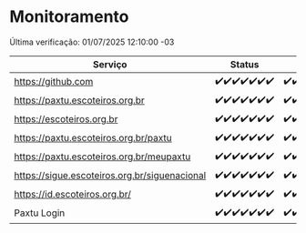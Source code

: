 # Monitoramento

Última verificação: 01/07/2025 12:10:00 -03

|Serviço|Status|Últimas 24h|
|---|---|---|
|https://github.com|<span title="2025-06-24: OK=23">✔️</span><span title="2025-06-25: OK=23">✔️</span><span title="2025-06-26: OK=23">✔️</span><span title="2025-06-27: OK=23">✔️</span><span title="2025-06-28: OK=23">✔️</span><span title="2025-06-29: OK=23">✔️</span><span title="2025-06-30: OK=14">✔️</span>|<span title="30/06/2025 12:10:00 -03 : 200">✔️</span><span title="30/06/2025 13:12:00 -03 : 200">✔️</span><span title="30/06/2025 14:08:00 -03 : 200">✔️</span><span title="30/06/2025 15:13:00 -03 : 200">✔️</span><span title="30/06/2025 16:07:00 -03 : 200">✔️</span><span title="30/06/2025 17:10:00 -03 : 200">✔️</span><span title="30/06/2025 18:08:00 -03 : 200">✔️</span><span title="30/06/2025 19:09:00 -03 : 200">✔️</span><span title="30/06/2025 20:09:00 -03 : 200">✔️</span><span title="30/06/2025 21:56:00 -03 : 200">✔️</span><span title="30/06/2025 23:56:00 -03 : 200">✔️</span><span title="01/07/2025 00:55:00 -03 : 200">✔️</span><span title="01/07/2025 01:29:00 -03 : 200">✔️</span><span title="01/07/2025 02:15:00 -03 : 200">✔️</span><span title="01/07/2025 03:15:00 -03 : 200">✔️</span><span title="01/07/2025 04:11:00 -03 : 200">✔️</span><span title="01/07/2025 05:14:00 -03 : 200">✔️</span><span title="01/07/2025 06:12:00 -03 : 200">✔️</span><span title="01/07/2025 07:11:00 -03 : 200">✔️</span><span title="01/07/2025 08:08:00 -03 : 200">✔️</span><span title="01/07/2025 09:18:00 -03 : 200">✔️</span><span title="01/07/2025 10:26:00 -03 : 200">✔️</span><span title="01/07/2025 11:09:00 -03 : 200">✔️</span><span title="01/07/2025 12:10:00 -03 : 200">✔️</span>|
|https://paxtu.escoteiros.org.br|<span title="2025-06-24: OK=23">✔️</span><span title="2025-06-25: OK=23">✔️</span><span title="2025-06-26: OK=23">✔️</span><span title="2025-06-27: OK=23">✔️</span><span title="2025-06-28: OK=23">✔️</span><span title="2025-06-29: OK=23">✔️</span><span title="2025-06-30: OK=14">✔️</span>|<span title="30/06/2025 12:10:00 -03 : 200">✔️</span><span title="30/06/2025 13:12:00 -03 : 200">✔️</span><span title="30/06/2025 14:08:00 -03 : 200">✔️</span><span title="30/06/2025 15:13:00 -03 : 200">✔️</span><span title="30/06/2025 16:07:00 -03 : 200">✔️</span><span title="30/06/2025 17:10:00 -03 : 200">✔️</span><span title="30/06/2025 18:08:00 -03 : 200">✔️</span><span title="30/06/2025 19:09:00 -03 : 200">✔️</span><span title="30/06/2025 20:09:00 -03 : 200">✔️</span><span title="30/06/2025 21:56:00 -03 : 200">✔️</span><span title="30/06/2025 23:56:00 -03 : 200">✔️</span><span title="01/07/2025 00:55:00 -03 : 200">✔️</span><span title="01/07/2025 01:29:00 -03 : 200">✔️</span><span title="01/07/2025 02:15:00 -03 : 200">✔️</span><span title="01/07/2025 03:15:00 -03 : 200">✔️</span><span title="01/07/2025 04:11:00 -03 : 200">✔️</span><span title="01/07/2025 05:14:00 -03 : 200">✔️</span><span title="01/07/2025 06:13:00 -03 : 200">✔️</span><span title="01/07/2025 07:11:00 -03 : 200">✔️</span><span title="01/07/2025 08:08:00 -03 : 200">✔️</span><span title="01/07/2025 09:18:00 -03 : 200">✔️</span><span title="01/07/2025 10:26:00 -03 : 200">✔️</span><span title="01/07/2025 11:09:00 -03 : 200">✔️</span><span title="01/07/2025 12:10:00 -03 : 200">✔️</span>|
|https://escoteiros.org.br|<span title="2025-06-24: OK=23">✔️</span><span title="2025-06-25: OK=23">✔️</span><span title="2025-06-26: OK=23">✔️</span><span title="2025-06-27: OK=23">✔️</span><span title="2025-06-28: OK=23">✔️</span><span title="2025-06-29: OK=23">✔️</span><span title="2025-06-30: OK=14">✔️</span>|<span title="30/06/2025 12:10:00 -03 : 200">✔️</span><span title="30/06/2025 13:12:00 -03 : 200">✔️</span><span title="30/06/2025 14:08:00 -03 : 200">✔️</span><span title="30/06/2025 15:13:00 -03 : 200">✔️</span><span title="30/06/2025 16:07:00 -03 : 200">✔️</span><span title="30/06/2025 17:10:00 -03 : 200">✔️</span><span title="30/06/2025 18:08:00 -03 : 200">✔️</span><span title="30/06/2025 19:09:00 -03 : 200">✔️</span><span title="30/06/2025 20:09:00 -03 : 200">✔️</span><span title="30/06/2025 21:56:00 -03 : 200">✔️</span><span title="30/06/2025 23:56:00 -03 : 200">✔️</span><span title="01/07/2025 00:55:00 -03 : 200">✔️</span><span title="01/07/2025 01:29:00 -03 : 200">✔️</span><span title="01/07/2025 02:15:00 -03 : 200">✔️</span><span title="01/07/2025 03:15:00 -03 : 200">✔️</span><span title="01/07/2025 04:11:00 -03 : 200">✔️</span><span title="01/07/2025 05:14:00 -03 : 200">✔️</span><span title="01/07/2025 06:13:00 -03 : 200">✔️</span><span title="01/07/2025 07:11:00 -03 : 200">✔️</span><span title="01/07/2025 08:08:00 -03 : 200">✔️</span><span title="01/07/2025 09:18:00 -03 : 200">✔️</span><span title="01/07/2025 10:26:00 -03 : 200">✔️</span><span title="01/07/2025 11:09:00 -03 : 200">✔️</span><span title="01/07/2025 12:10:00 -03 : 200">✔️</span>|
|https://paxtu.escoteiros.org.br/paxtu|<span title="2025-06-24: OK=23">✔️</span><span title="2025-06-25: OK=23">✔️</span><span title="2025-06-26: OK=23">✔️</span><span title="2025-06-27: OK=23">✔️</span><span title="2025-06-28: OK=23">✔️</span><span title="2025-06-29: OK=23">✔️</span><span title="2025-06-30: OK=14">✔️</span>|<span title="30/06/2025 12:10:00 -03 : 200">✔️</span><span title="30/06/2025 13:12:00 -03 : 200">✔️</span><span title="30/06/2025 14:08:00 -03 : 200">✔️</span><span title="30/06/2025 15:13:00 -03 : 200">✔️</span><span title="30/06/2025 16:07:00 -03 : 200">✔️</span><span title="30/06/2025 17:10:00 -03 : 200">✔️</span><span title="30/06/2025 18:08:00 -03 : 200">✔️</span><span title="30/06/2025 19:09:00 -03 : 200">✔️</span><span title="30/06/2025 20:09:00 -03 : 200">✔️</span><span title="30/06/2025 21:56:00 -03 : 200">✔️</span><span title="30/06/2025 23:56:00 -03 : 200">✔️</span><span title="01/07/2025 00:55:00 -03 : 200">✔️</span><span title="01/07/2025 01:29:00 -03 : 200">✔️</span><span title="01/07/2025 02:15:00 -03 : 200">✔️</span><span title="01/07/2025 03:15:00 -03 : 200">✔️</span><span title="01/07/2025 04:11:00 -03 : 200">✔️</span><span title="01/07/2025 05:14:00 -03 : 200">✔️</span><span title="01/07/2025 06:13:00 -03 : 200">✔️</span><span title="01/07/2025 07:11:00 -03 : 200">✔️</span><span title="01/07/2025 08:08:00 -03 : 200">✔️</span><span title="01/07/2025 09:18:00 -03 : 200">✔️</span><span title="01/07/2025 10:26:00 -03 : 200">✔️</span><span title="01/07/2025 11:09:00 -03 : 200">✔️</span><span title="01/07/2025 12:10:00 -03 : 200">✔️</span>|
|https://paxtu.escoteiros.org.br/meupaxtu|<span title="2025-06-24: OK=23">✔️</span><span title="2025-06-25: OK=23">✔️</span><span title="2025-06-26: OK=23">✔️</span><span title="2025-06-27: OK=23">✔️</span><span title="2025-06-28: OK=23">✔️</span><span title="2025-06-29: OK=23">✔️</span><span title="2025-06-30: OK=14">✔️</span>|<span title="30/06/2025 12:10:00 -03 : 200">✔️</span><span title="30/06/2025 13:12:00 -03 : 200">✔️</span><span title="30/06/2025 14:08:00 -03 : 200">✔️</span><span title="30/06/2025 15:13:00 -03 : 200">✔️</span><span title="30/06/2025 16:07:00 -03 : 200">✔️</span><span title="30/06/2025 17:10:00 -03 : 200">✔️</span><span title="30/06/2025 18:08:00 -03 : 200">✔️</span><span title="30/06/2025 19:09:00 -03 : 200">✔️</span><span title="30/06/2025 20:09:00 -03 : 200">✔️</span><span title="30/06/2025 21:56:00 -03 : 200">✔️</span><span title="30/06/2025 23:56:00 -03 : 200">✔️</span><span title="01/07/2025 00:55:00 -03 : 200">✔️</span><span title="01/07/2025 01:29:00 -03 : 200">✔️</span><span title="01/07/2025 02:15:00 -03 : 200">✔️</span><span title="01/07/2025 03:15:00 -03 : 200">✔️</span><span title="01/07/2025 04:11:00 -03 : 200">✔️</span><span title="01/07/2025 05:14:00 -03 : 200">✔️</span><span title="01/07/2025 06:13:00 -03 : 200">✔️</span><span title="01/07/2025 07:11:00 -03 : 200">✔️</span><span title="01/07/2025 08:08:00 -03 : 200">✔️</span><span title="01/07/2025 09:18:00 -03 : 200">✔️</span><span title="01/07/2025 10:26:00 -03 : 200">✔️</span><span title="01/07/2025 11:09:00 -03 : 200">✔️</span><span title="01/07/2025 12:10:00 -03 : 200">✔️</span>|
|https://sigue.escoteiros.org.br/siguenacional|<span title="2025-06-24: OK=23">✔️</span><span title="2025-06-25: OK=23">✔️</span><span title="2025-06-26: OK=23">✔️</span><span title="2025-06-27: OK=23">✔️</span><span title="2025-06-28: OK=23">✔️</span><span title="2025-06-29: OK=23">✔️</span><span title="2025-06-30: OK=14">✔️</span>|<span title="30/06/2025 12:10:00 -03 : 200">✔️</span><span title="30/06/2025 13:12:00 -03 : 200">✔️</span><span title="30/06/2025 14:08:00 -03 : 200">✔️</span><span title="30/06/2025 15:13:00 -03 : 200">✔️</span><span title="30/06/2025 16:07:00 -03 : 200">✔️</span><span title="30/06/2025 17:10:00 -03 : 200">✔️</span><span title="30/06/2025 18:08:00 -03 : 200">✔️</span><span title="30/06/2025 19:09:00 -03 : 200">✔️</span><span title="30/06/2025 20:09:00 -03 : 200">✔️</span><span title="30/06/2025 21:56:00 -03 : 200">✔️</span><span title="30/06/2025 23:56:00 -03 : 200">✔️</span><span title="01/07/2025 00:55:00 -03 : 200">✔️</span><span title="01/07/2025 01:29:00 -03 : 200">✔️</span><span title="01/07/2025 02:15:00 -03 : 200">✔️</span><span title="01/07/2025 03:15:00 -03 : 200">✔️</span><span title="01/07/2025 04:11:00 -03 : 200">✔️</span><span title="01/07/2025 05:14:00 -03 : 200">✔️</span><span title="01/07/2025 06:13:00 -03 : 200">✔️</span><span title="01/07/2025 07:11:00 -03 : 200">✔️</span><span title="01/07/2025 08:08:00 -03 : 200">✔️</span><span title="01/07/2025 09:18:00 -03 : 200">✔️</span><span title="01/07/2025 10:26:00 -03 : 200">✔️</span><span title="01/07/2025 11:09:00 -03 : 200">✔️</span><span title="01/07/2025 12:10:00 -03 : 200">✔️</span>|
|https://id.escoteiros.org.br/|<span title="2025-06-24: OK=23">✔️</span><span title="2025-06-25: OK=23">✔️</span><span title="2025-06-26: OK=23">✔️</span><span title="2025-06-27: OK=23">✔️</span><span title="2025-06-28: OK=23">✔️</span><span title="2025-06-29: OK=23">✔️</span><span title="2025-06-30: OK=14">✔️</span>|<span title="30/06/2025 12:10:00 -03 : 200">✔️</span><span title="30/06/2025 13:12:00 -03 : 200">✔️</span><span title="30/06/2025 14:08:00 -03 : 200">✔️</span><span title="30/06/2025 15:13:00 -03 : 200">✔️</span><span title="30/06/2025 16:07:00 -03 : 200">✔️</span><span title="30/06/2025 17:10:00 -03 : 200">✔️</span><span title="30/06/2025 18:08:00 -03 : 200">✔️</span><span title="30/06/2025 19:09:00 -03 : 200">✔️</span><span title="30/06/2025 20:09:00 -03 : 200">✔️</span><span title="30/06/2025 21:56:00 -03 : 200">✔️</span><span title="30/06/2025 23:56:00 -03 : 200">✔️</span><span title="01/07/2025 00:55:00 -03 : 200">✔️</span><span title="01/07/2025 01:29:00 -03 : 200">✔️</span><span title="01/07/2025 02:15:00 -03 : 200">✔️</span><span title="01/07/2025 03:15:00 -03 : 200">✔️</span><span title="01/07/2025 04:11:00 -03 : 200">✔️</span><span title="01/07/2025 05:14:00 -03 : 200">✔️</span><span title="01/07/2025 06:13:00 -03 : 200">✔️</span><span title="01/07/2025 07:11:00 -03 : 200">✔️</span><span title="01/07/2025 08:08:00 -03 : 200">✔️</span><span title="01/07/2025 09:18:00 -03 : 200">✔️</span><span title="01/07/2025 10:26:00 -03 : 200">✔️</span><span title="01/07/2025 11:09:00 -03 : 200">✔️</span><span title="01/07/2025 12:10:00 -03 : 200">✔️</span>|
|Paxtu Login|<span title="2025-06-24: OK=23">✔️</span><span title="2025-06-25: OK=23">✔️</span><span title="2025-06-26: OK=23">✔️</span><span title="2025-06-27: OK=23">✔️</span><span title="2025-06-28: OK=23">✔️</span><span title="2025-06-29: OK=23">✔️</span><span title="2025-06-30: OK=14">✔️</span>|<span title="30/06/2025 12:10:00 -03 : 200">✔️</span><span title="30/06/2025 13:12:00 -03 : 200">✔️</span><span title="30/06/2025 14:08:00 -03 : 200">✔️</span><span title="30/06/2025 15:13:00 -03 : 200">✔️</span><span title="30/06/2025 16:07:00 -03 : 200">✔️</span><span title="30/06/2025 17:10:00 -03 : 200">✔️</span><span title="30/06/2025 18:08:00 -03 : 200">✔️</span><span title="30/06/2025 19:09:00 -03 : 200">✔️</span><span title="30/06/2025 20:09:00 -03 : 200">✔️</span><span title="30/06/2025 21:56:00 -03 : 200">✔️</span><span title="30/06/2025 23:56:00 -03 : 200">✔️</span><span title="01/07/2025 00:55:00 -03 : 200">✔️</span><span title="01/07/2025 01:29:00 -03 : 200">✔️</span><span title="01/07/2025 02:15:00 -03 : 200">✔️</span><span title="01/07/2025 03:15:00 -03 : 200">✔️</span><span title="01/07/2025 04:11:00 -03 : 200">✔️</span><span title="01/07/2025 05:14:00 -03 : 200">✔️</span><span title="01/07/2025 06:13:00 -03 : 200">✔️</span><span title="01/07/2025 07:11:00 -03 : 200">✔️</span><span title="01/07/2025 08:08:00 -03 : 200">✔️</span><span title="01/07/2025 09:18:00 -03 : 200">✔️</span><span title="01/07/2025 10:26:00 -03 : 200">✔️</span><span title="01/07/2025 11:09:00 -03 : 200">✔️</span><span title="01/07/2025 12:10:00 -03 : 200">✔️</span>|
